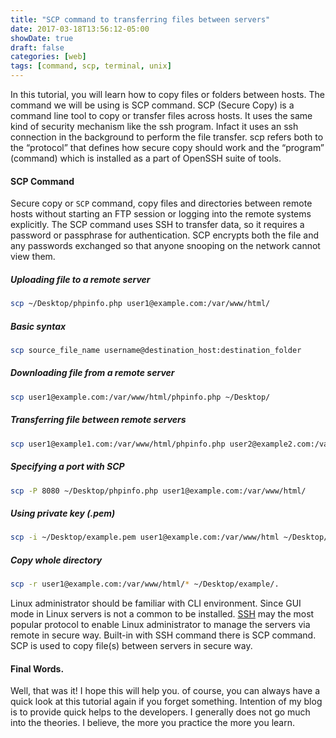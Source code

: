 ```yaml
---
title: "SCP command to transferring files between servers"
date: 2017-03-18T13:56:12-05:00
showDate: true
draft: false
categories: [web]
tags: [command, scp, terminal, unix]
---
```


In this tutorial, you will learn how to copy files or folders between hosts. The command we will be using is SCP command. SCP (Secure Copy) is a command line tool to copy or transfer files across hosts. It uses the same kind of security mechanism like the ssh program. Infact it uses an ssh connection in the background to perform the file transfer. scp refers both to the “protocol” that defines how secure copy should work and the “program” (command) which is installed as a part of OpenSSH suite of tools.

#### SCP Command
Secure copy or `SCP` command, copy files and directories between remote hosts without starting an FTP session or logging into the remote systems explicitly. The SCP command uses SSH to transfer data, so it requires a password or passphrase for authentication. SCP encrypts both the file and any passwords exchanged so that anyone snooping on the network cannot view them.

##### Uploading file to a remote server
```sh 
scp ~/Desktop/phpinfo.php user1@example.com:/var/www/html/
```

##### Basic syntax
```sh
scp source_file_name username@destination_host:destination_folder
```

##### Downloading file from a remote server

```sh
scp user1@example.com:/var/www/html/phpinfo.php ~/Desktop/
```

##### Transferring file between remote servers
   
```sh
scp user1@example1.com:/var/www/html/phpinfo.php user2@example2.com:/var/www/html/
```
   
##### Specifying a port with SCP

```sh
scp -P 8080 ~/Desktop/phpinfo.php user1@example.com:/var/www/html/
```
      
##### Using private key (.pem)

```sh
scp -i ~/Desktop/example.pem user1@example.com:/var/www/html ~/Desktop/.
```
      
##### Copy whole directory

```sh
scp -r user1@example.com:/var/www/html/* ~/Desktop/example/.
```
      
Linux administrator should be familiar with CLI environment. Since GUI mode in Linux servers is not a common to be installed. [SSH](/ssh-config-file-rescue/) may the most popular protocol to enable Linux administrator to manage the servers via remote in secure way. Built-in with SSH command there is SCP command. SCP is used to copy file(s) between servers in secure way.

#### Final Words.

Well, that was it! I hope this will help you. of course, you can always have a quick look at this tutorial again if you forget something. Intention of my blog is to provide quick helps to the developers. I generally does not go much into the theories. I believe, the more you practice the more you learn.